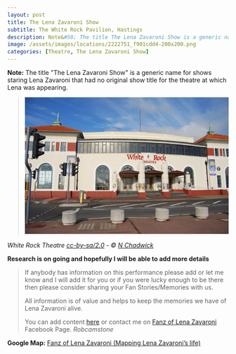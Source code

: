 ```yaml
---
layout: post
title: The Lena Zavaroni Show
subtitle: The White Rock Pavilion, Hastings
description: Note&#58; The title The Lena Zavaroni Show is a generic name for shows staring Lena Zavaroni that had no original show title for the theatre at which Lena was appearing.
image: /assets/images/locations/2222751_f901cdd4-200x200.png
categories: [Theatre, The Lena Zavaroni Show]
---
```


**Note:** The title "The Lena Zavaroni Show" is a generic name for shows staring Lena Zavaroni that had no original show title for the theatre at which Lena was appearing.

> [![](/assets/images/locations/2222751_f901cdd4.jpg)](https://www.geograph.org.uk/photo/2222751)

<cite>White Rock Theatre [cc-by-sa/2.0](http://creativecommons.org/licenses/by-sa/2.0/) - © [N Chadwick](https://www.geograph.org.uk/profile/3101)</cite>

**Research is on going and hopefully I will be able to add more details**
> If anybody has information on this performance please add or let me know and I will add it for you or if you were lucky enough to be there then please consider sharing your Fan Stories/Memories with us.
>
> All information is of value and helps to keep the memories we have of Lena Zavaroni alive.
>
> You can add content [here](https://github.com/FanzOfLenaZavaroni/fanzoflenazavaroni.github.io) or contact me on [Fanz of Lena Zavaroni](https://www.facebook.com/fanzoflenazavaroni) Facebook Page.
<cite>Robcamstone</cite>

**Google Map:**
<span class="post-categories"><a href="https://www.google.com/maps/d/u/0/viewer?mid=1D1D0ERV_FQMNb9XZzJ-J3yUlK8aI4vhI&ll=50.8536107%2C0.5723350000000664&z=19">Fanz of Lena Zavaroni (Mapping Lena Zavaroni’s life)</a></span>
